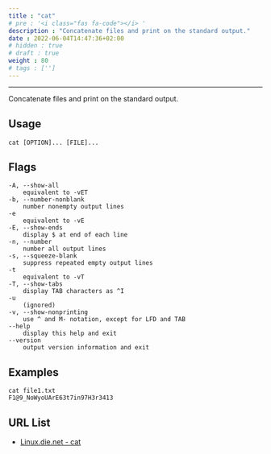 ```yaml
---
title : "cat"
# pre : '<i class="fas fa-code"></i> '
description : "Concatenate files and print on the standard output."
date : 2022-06-04T14:47:36+02:00
# hidden : true
# draft : true
weight : 80
# tags : ['']
---
```


---

Concatenate files and print on the standard output.

## Usage

```plain
cat [OPTION]... [FILE]...
```

## Flags

```plain
-A, --show-all
    equivalent to -vET
-b, --number-nonblank
    number nonempty output lines
-e
    equivalent to -vE
-E, --show-ends
    display $ at end of each line
-n, --number
    number all output lines
-s, --squeeze-blank
    suppress repeated empty output lines
-t
    equivalent to -vT
-T, --show-tabs
    display TAB characters as ^I
-u
    (ignored)
-v, --show-nonprinting
    use ^ and M- notation, except for LFD and TAB
--help
    display this help and exit
--version
    output version information and exit
```

## Examples

```plain
cat file1.txt
F1@9_NoWyoUArE63t7in97H3r3413
```

## URL List

- [Linux.die.net - cat](https://linux.die.net/man/1/cat)
